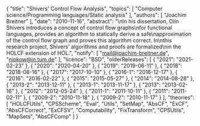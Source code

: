 {
    "title": "Shivers' Control Flow Analysis",
    "topics": [
        "Computer science/Programming languages/Static analysis"
    ],
    "authors": [
        "Joachim Breitner"
    ],
    "date": "2010-11-16",
    "abstract": "\nIn his dissertation, Olin Shivers introduces a concept of control flow graphs\nfor functional languages, provides an algorithm to statically derive a safe\napproximation of the control flow graph and proves this algorithm correct. In\nthis research project, Shivers' algorithms and proofs are formalized\nin the HOLCF extension of HOL.",
    "notify": [
        "mail@joachim-breitner.de",
        "nipkow@in.tum.de"
    ],
    "licence": "BSD",
    "olderReleases": [
        {
            "2021": "2021-02-23"
        },
        {
            "2020": "2020-04-20"
        },
        {
            "2019": "2019-06-11"
        },
        {
            "2018": "2018-08-16"
        },
        {
            "2017": "2017-10-10"
        },
        {
            "2016-1": "2016-12-17"
        },
        {
            "2016": "2016-02-22"
        },
        {
            "2015": "2015-05-27"
        },
        {
            "2014": "2014-08-28"
        },
        {
            "2013-2": "2013-12-11"
        },
        {
            "2013-1": "2013-11-17"
        },
        {
            "2013": "2013-02-16"
        },
        {
            "2012": "2012-05-24"
        },
        {
            "2011-1": "2011-10-11"
        },
        {
            "2011": "2011-02-11"
        },
        {
            "2009-2": "2010-11-18"
        },
        {
            "2009-2": "2010-11-17"
        }
    ],
    "theories": [
        "HOLCFUtils",
        "CPSScheme",
        "Eval",
        "Utils",
        "SetMap",
        "AbsCF",
        "ExCF",
        "AbsCFCorrect",
        "ExCFSV",
        "Computability",
        "FixTransform",
        "CPSUtils",
        "MapSets",
        "AbsCFComp"
    ]
}